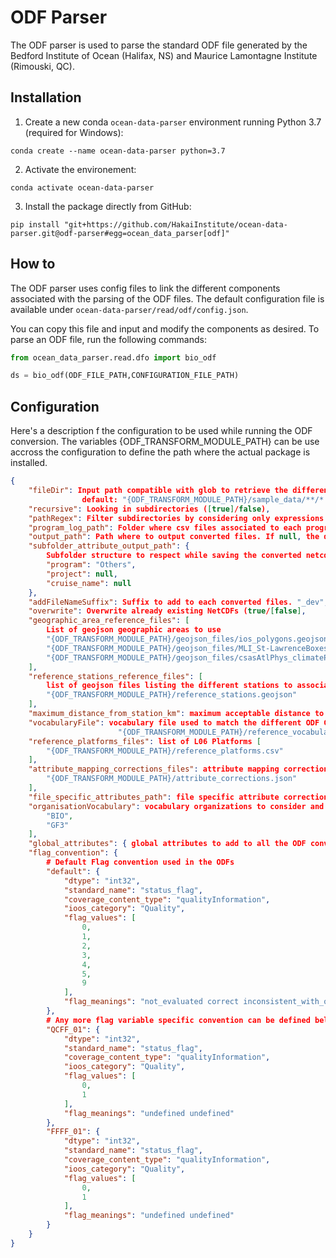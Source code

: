 # ODF Parser

The ODF parser is used to parse the standard ODF file generated by the Bedford Institute of Ocean (Halifax, NS) and Maurice Lamontagne Institute (Rimouski, QC).

## Installation

1. Create a new conda `ocean-data-parser` environment running Python 3.7 (required for Windows):

```shell
conda create --name ocean-data-parser python=3.7
```

2. Activate the environement:

```shell
conda activate ocean-data-parser
```

3. Install the package directly from GitHub:

```shell
pip install "git+https://github.com/HakaiInstitute/ocean-data-parser.git@odf-parser#egg=ocean_data_parser[odf]"
```

## How to

The ODF parser uses config files to link the different components associated with the parsing of the ODF files. The default configuration file is available under `ocean-data-parser/read/odf/config.json`.

You can copy this file and input and modify the components as desired. To parse an ODF file, run the following commands:

```python
from ocean_data_parser.read.dfo import bio_odf

ds = bio_odf(ODF_FILE_PATH,CONFIGURATION_FILE_PATH)
```

## Configuration

Here's a description f the configuration to be used while running the ODF conversion. The variables {ODF_TRANSFORM_MODULE_PATH} can be use accross the configuration to define the path where the actual package is installed.

```json
{
    "fileDir": Input path compatible with glob to retrieve the different ODF files.
                default: "{ODF_TRANSFORM_MODULE_PATH}/sample_data/**/*.ODF",
    "recursive": Looking in subdirectories ([true]/false),
    "pathRegex": Filter subdirectories by considering only expressions (default null),
    "program_log_path": Folder where csv files associated to each programs are present. Program Logs list the different mission associated to a program and their associated global attributes to add to each individual files null,
    "output_path": Path where to output converted files. If null, the data is saved next to the original INT (default: "./output"),
    "subfolder_attribute_output_path": {
        Subfolder structure to respect while saving the converted netcdf to their output_path. Each key of that dictory correspond to the global attribute to look for, and the value correspond to the default value. If null(None), no subdirectory is generated.
        "program": "Others",
        "project": null,
        "cruise_name": null
    },
    "addFileNameSuffix": Suffix to add to each converted files. "_dev",
    "overwrite": Overwrite already existing NetCDFs (true/[false],
    "geographic_area_reference_files": [
        List of geojson geographic areas to use
        "{ODF_TRANSFORM_MODULE_PATH}/geojson_files/ios_polygons.geojson",
        "{ODF_TRANSFORM_MODULE_PATH}/geojson_files/MLI_St-LawrenceBoxes.geojson",
        "{ODF_TRANSFORM_MODULE_PATH}/geojson_files/csasAtlPhys_climatePolygons.geojson"
    ],
    "reference_stations_reference_files": [
        list of geojson files listing the different stations to associate data to
        "{ODF_TRANSFORM_MODULE_PATH}/reference_stations.geojson"
    ],
    "maximum_distance_from_station_km": maximum acceptable distance to match the nearest station available in the reference stations to the data  3,
    "vocabularyFile": vocabulary file used to match the different ODF GF3 terms to their BODC and CF equivalement (
                        "{ODF_TRANSFORM_MODULE_PATH}/reference_vocabulary.csv",
    "reference_platforms_files": list of L06 Platforms [
        "{ODF_TRANSFORM_MODULE_PATH}/reference_platforms.csv"
    ],
    "attribute_mapping_corrections_files": attribute mapping correction list[
        "{ODF_TRANSFORM_MODULE_PATH}/attribute_corrections.json"
    ],
    "file_specific_attributes_path": file specific attribute corrections null,
    "organisationVocabulary": vocabulary organizations to consider and their other of preference[
        "BIO",
        "GF3"
    ],
    "global_attributes": { global attributes to add to all the ODF converted},
    "flag_convention": {
        # Default Flag convention used in the ODFs
        "default": {
            "dtype": "int32",
            "standard_name": "status_flag",
            "coverage_content_type": "qualityInformation",
            "ioos_category": "Quality",
            "flag_values": [
                0,
                1,
                2,
                3,
                4,
                5,
                9
            ],
            "flag_meanings": "not_evaluated correct inconsistent_with_other_values doubtful erroneous modified missing"
        },
        # Any more flag variable specific convention can be defined below.
        "QCFF_01": {
            "dtype": "int32",
            "standard_name": "status_flag",
            "coverage_content_type": "qualityInformation",
            "ioos_category": "Quality",
            "flag_values": [
                0,
                1
            ],
            "flag_meanings": "undefined undefined"
        },
        "FFFF_01": {
            "dtype": "int32",
            "standard_name": "status_flag",
            "coverage_content_type": "qualityInformation",
            "ioos_category": "Quality",
            "flag_values": [
                0,
                1
            ],
            "flag_meanings": "undefined undefined"
        }
    }
}
```

